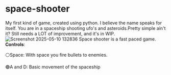 # space-shooter
My first kind of game, created using python. I believe the name speaks for itself. You are in a spaceship shooting ufo's and asteroids.Pretty simple ain't it?
Still needs a LOT of improvement, and it's in WIP.
![Screenshot 2025-05-10 132836](https://github.com/user-attachments/assets/c92968ed-071c-426d-a3be-5e610587693f)
Space shooter is a fast paced game.
𝐂𝐨𝐧𝐭𝐫𝐨𝐥𝐬:

⚪Space: With space you fire bullets to enemies.

🟣A and D: Basic movement of the spaceship
